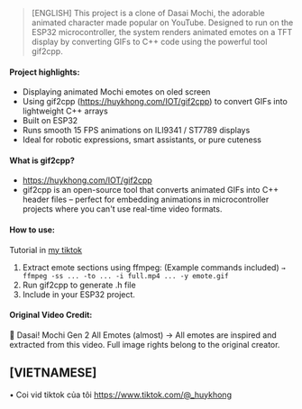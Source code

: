 > [ENGLISH] This project is a clone of Dasai Mochi, the adorable animated character made popular on YouTube. Designed to run on the ESP32 microcontroller, the system renders animated emotes on a TFT display by converting GIFs to C++ code using the powerful tool gif2cpp.


####   Project highlights:
- Displaying animated Mochi emotes on oled screen
-  Using gif2cpp (https://huykhong.com/IOT/gif2cpp) to convert GIFs into lightweight C++ arrays
-  Built on ESP32 
-  Runs smooth 15 FPS animations on ILI9341 / ST7789 displays
-  Ideal for robotic expressions, smart assistants, or pure cuteness


#### What is gif2cpp?
- https://huykhong.com/IOT/gif2cpp
- gif2cpp is an open-source tool that converts animated GIFs into C++ header files – perfect for embedding animations in microcontroller projects where you can't use real-time video formats.


#### How to use:
Tutorial in [my tiktok  ](https://www.tiktok.com/@_huykhong)
1. Extract emote sections using ffmpeg: (Example commands included)
 `→ ffmpeg -ss ... -to ... -i full.mp4 ... -y emote.gif`
3. Run gif2cpp to generate .h file
4.  Include in your ESP32 project.


####  Original Video Credit:
🎥 Dasai! Mochi Gen 2 All Emotes (almost)
→ All emotes are inspired and extracted from this video. Full image rights belong to the original creator.


## [VIETNAMESE]
• Coi vid tiktok của tôi
https://www.tiktok.com/@_huykhong
